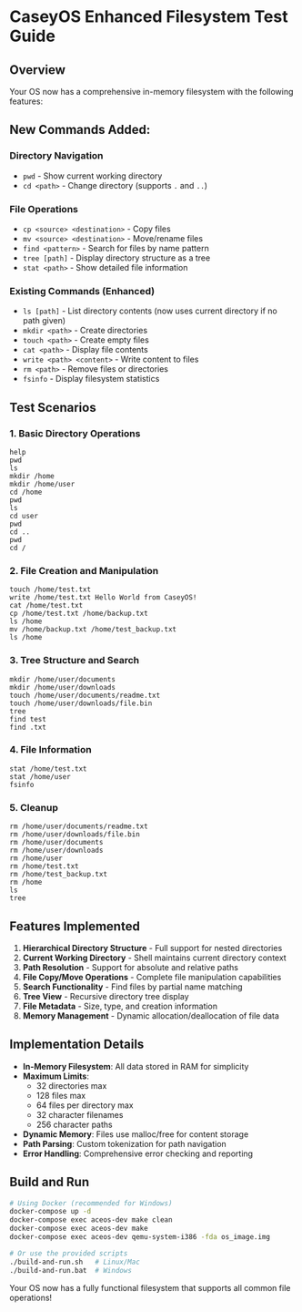# CaseyOS Enhanced Filesystem Test Guide

## Overview
Your OS now has a comprehensive in-memory filesystem with the following features:

## New Commands Added:

### Directory Navigation
- `pwd` - Show current working directory
- `cd <path>` - Change directory (supports `.` and `..`)

### File Operations
- `cp <source> <destination>` - Copy files
- `mv <source> <destination>` - Move/rename files
- `find <pattern>` - Search for files by name pattern
- `tree [path]` - Display directory structure as a tree
- `stat <path>` - Show detailed file information

### Existing Commands (Enhanced)
- `ls [path]` - List directory contents (now uses current directory if no path given)
- `mkdir <path>` - Create directories
- `touch <path>` - Create empty files
- `cat <path>` - Display file contents
- `write <path> <content>` - Write content to files
- `rm <path>` - Remove files or directories
- `fsinfo` - Display filesystem statistics

## Test Scenarios

### 1. Basic Directory Operations
```
help
pwd
ls
mkdir /home
mkdir /home/user
cd /home
pwd
ls
cd user
pwd
cd ..
pwd
cd /
```

### 2. File Creation and Manipulation
```
touch /home/test.txt
write /home/test.txt Hello World from CaseyOS!
cat /home/test.txt
cp /home/test.txt /home/backup.txt
ls /home
mv /home/backup.txt /home/test_backup.txt
ls /home
```

### 3. Tree Structure and Search
```
mkdir /home/user/documents
mkdir /home/user/downloads
touch /home/user/documents/readme.txt
touch /home/user/downloads/file.bin
tree
find test
find .txt
```

### 4. File Information
```
stat /home/test.txt
stat /home/user
fsinfo
```

### 5. Cleanup
```
rm /home/user/documents/readme.txt
rm /home/user/downloads/file.bin
rm /home/user/documents
rm /home/user/downloads
rm /home/user
rm /home/test.txt
rm /home/test_backup.txt
rm /home
ls
tree
```

## Features Implemented

1. **Hierarchical Directory Structure** - Full support for nested directories
2. **Current Working Directory** - Shell maintains current directory context
3. **Path Resolution** - Support for absolute and relative paths
4. **File Copy/Move Operations** - Complete file manipulation capabilities
5. **Search Functionality** - Find files by partial name matching
6. **Tree View** - Recursive directory tree display
7. **File Metadata** - Size, type, and creation information
8. **Memory Management** - Dynamic allocation/deallocation of file data

## Implementation Details

- **In-Memory Filesystem**: All data stored in RAM for simplicity
- **Maximum Limits**: 
  - 32 directories max
  - 128 files max  
  - 64 files per directory max
  - 32 character filenames
  - 256 character paths
- **Dynamic Memory**: Files use malloc/free for content storage
- **Path Parsing**: Custom tokenization for path navigation
- **Error Handling**: Comprehensive error checking and reporting

## Build and Run

```bash
# Using Docker (recommended for Windows)
docker-compose up -d
docker-compose exec aceos-dev make clean
docker-compose exec aceos-dev make
docker-compose exec aceos-dev qemu-system-i386 -fda os_image.img

# Or use the provided scripts
./build-and-run.sh   # Linux/Mac
./build-and-run.bat  # Windows
```

Your OS now has a fully functional filesystem that supports all common file operations! 